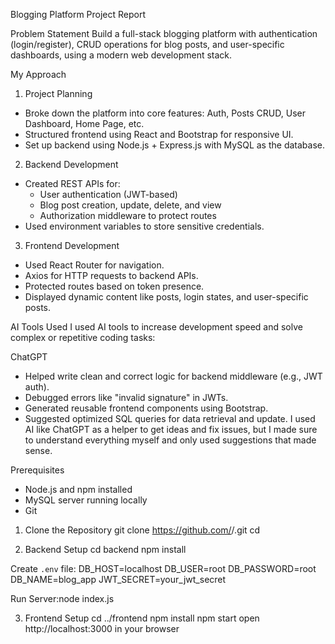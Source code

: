 Blogging Platform Project Report

Problem Statement
Build a full-stack blogging platform with authentication (login/register), CRUD operations for blog posts, and user-specific dashboards, using a modern web development stack.

My Approach
1. Project Planning
- Broke down the platform into core features: Auth, Posts CRUD, User Dashboard, Home Page, etc.
 - Structured frontend using React and Bootstrap for responsive UI.
 - Set up backend using Node.js + Express.js with MySQL as the database.
2. Backend Development
- Created REST APIs for:
   - User authentication (JWT-based)
   - Blog post creation, update, delete, and view
   - Authorization middleware to protect routes
 - Used environment variables to store sensitive credentials.
3. Frontend Development
- Used React Router for navigation.
 - Axios for HTTP requests to backend APIs.
 - Protected routes based on token presence.
 - Displayed dynamic content like posts, login states, and user-specific posts.
   
AI Tools Used
I used AI tools to increase development speed and solve complex or repetitive coding tasks:

ChatGPT
- Helped write clean and correct logic for backend middleware (e.g., JWT auth).
 - Debugged errors like "invalid signature" in JWTs.
 - Generated reusable frontend components using Bootstrap.
 - Suggested optimized SQL queries for data retrieval and update.
I used AI like ChatGPT as a helper to get ideas and fix issues, but I made sure to understand everything myself and only used suggestions that made sense.

Prerequisites
- Node.js and npm installed
 - MySQL server running locally
 - Git
1. Clone the Repository
git clone https://github.com/<your-username>/<repo-name>.git
 cd <repo-name>
 
2. Backend Setup
cd backend
 npm install

Create `.env` file:
DB_HOST=localhost
 DB_USER=root
 DB_PASSWORD=root
 DB_NAME=blog_app
 JWT_SECRET=your_jwt_secret

Run Server:node index.js

3. Frontend Setup
cd ../frontend
 npm install
 npm start
open http://localhost:3000 in your browser 

